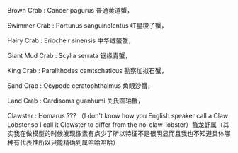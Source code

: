 Brown Crab : Cancer pagurus 普通黄道蟹，

Swimmer Crab : Portunus sanguinolentus 红星梭子蟹，

Hairy Crab : Eriocheir sinensis 中华绒螯蟹，

Giant Mud Crab : Scylla serrata 锯缘青蟹，

King Crab : Paralithodes camtschaticus 勘察加拟石蟹，

Sand Crab : Ocypode ceratophthalmus 角眼沙蟹，

Land Crab : Cardisoma guanhumi 关氏圆轴蟹，

Clawster : Homarus ??? （I don't know how you English speaker call a Claw Lobster,so I call it Clawster to differ from the no-claw-lobster）螯龙虾属（其实我在做模型的时候发现像素有点少了所以特征不是很明显而且我也不知道具体哪种有代表性所以只能精确到属哈哈哈哈）
